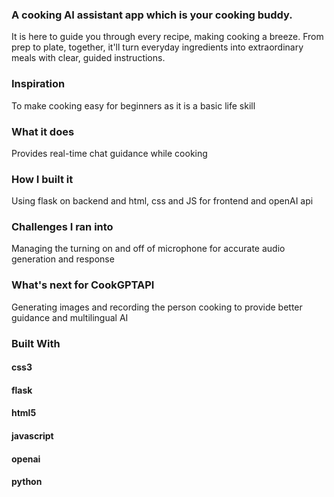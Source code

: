 ### A cooking AI assistant app which is your cooking buddy. 
It is here to guide you through every recipe, making cooking a breeze. From prep to plate, together, it'll turn everyday ingredients into extraordinary meals with clear, guided instructions. 

### Inspiration
To make cooking easy for beginners as it is a basic life skill

### What it does
Provides real-time chat guidance while cooking

### How I built it
Using flask on backend and html, css and JS for frontend and openAI api

### Challenges I ran into
Managing the turning on and off of microphone for accurate audio generation and response

### What's next for CookGPTAPI
Generating images and recording the person cooking to provide better guidance and multilingual AI

### Built With
#### css3
#### flask
#### html5
#### javascript
#### openai
#### python
